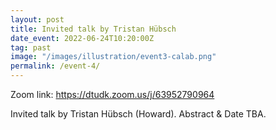 ```yaml
---
layout: post
title: Invited talk by Tristan Hübsch
date_event: 2022-06-24T10:20:00Z
tag: past
image: "/images/illustration/event3-calab.png"
permalink: /event-4/
---
```


Zoom link: https://dtudk.zoom.us/j/63952790964

Invited talk by Tristan Hübsch (Howard).
Abstract & Date TBA.